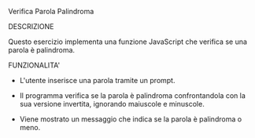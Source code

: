 Verifica Parola Palindroma

DESCRIZIONE

Questo esercizio implementa una funzione JavaScript che verifica se una parola è palindroma.

FUNZIONALITA'

- L'utente inserisce una parola tramite un prompt.

- Il programma verifica se la parola è palindroma confrontandola con la sua versione invertita, ignorando maiuscole e minuscole.

- Viene mostrato un messaggio che indica se la parola è palindroma o meno.
